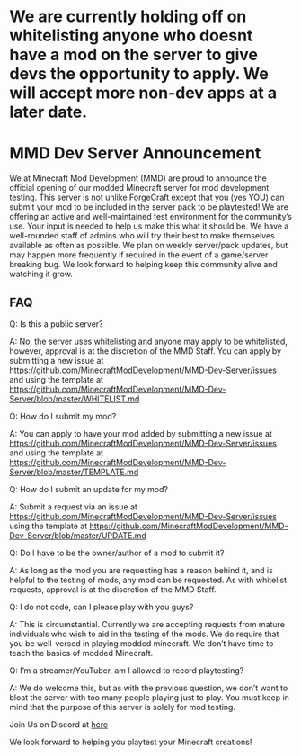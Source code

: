 # We are currently holding off on whitelisting anyone who doesnt have a mod on the server to give devs the opportunity to apply. We will accept more non-dev apps at a later date.

# MMD Dev Server Announcement

We at Minecraft Mod Development (MMD) are proud to announce the official opening of our modded Minecraft server for mod development testing. This server is not unlike ForgeCraft except that you (yes YOU) can submit your mod to be included in the server pack to be playtested! We are offering an active and well-maintained test environment for the community’s use. Your input is needed to help us make this what it should be. We have a well-rounded staff of admins who will try their best to make themselves available as often as possible. We plan on weekly server/pack updates, but may happen more frequently if required in the event of a game/server breaking bug. We look forward to helping keep this community alive and watching it grow.

## FAQ
Q: Is this a public server?

A: No, the server uses whitelisting and anyone may apply to be whitelisted, however, approval is at the discretion of the MMD Staff. You can apply by submitting a new issue at https://github.com/MinecraftModDevelopment/MMD-Dev-Server/issues and using the template at https://github.com/MinecraftModDevelopment/MMD-Dev-Server/blob/master/WHITELIST.md

Q: How do I submit my mod?

A: You can apply to have your mod added by submitting a new issue at https://github.com/MinecraftModDevelopment/MMD-Dev-Server/issues and using the template at https://github.com/MinecraftModDevelopment/MMD-Dev-Server/blob/master/TEMPLATE.md

Q: How do I submit an update for my mod?

A: Submit a request via an issue at https://github.com/MinecraftModDevelopment/MMD-Dev-Server/issues using the template at https://github.com/MinecraftModDevelopment/MMD-Dev-Server/blob/master/UPDATE.md

Q: Do I have to be the owner/author of a mod to submit it?

A: As long as the mod you are requesting has a reason behind it, and is helpful to the testing of mods, any mod can be requested. As with whitelist requests, approval is at the discretion of the MMD Staff.

Q: I do not code, can I please play with you guys?

A: This is circumstantial. Currently we are accepting requests from mature individuals who wish to aid in the testing of the mods. We do require that you be well-versed in playing modded minecraft. We don’t have time to teach the basics of modded Minecraft.

Q: I’m a streamer/YouTuber, am I allowed to record playtesting?

A: We do welcome this, but as with the previous question, we don’t want to bloat the server with too many people playing just to play. You must keep in mind that the purpose of this server is solely for mod testing.

Join Us on Discord at [here](https://discord.gg/whuNhhS)

We look forward to helping you playtest your Minecraft creations!
